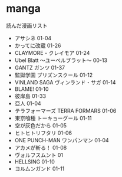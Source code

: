 manga
=====

読んだ漫画リスト

- アサシネ 01-04
- かってに改蔵 01-26
- CLAYMORE - クレイモア 01-24
- Ubel Blatt 〜ユーベルブラット〜 00-13
- GANTZ ガンツ 01-37
- 監獄学園 プリズンスクール 01-12
- VINLAND SAGA ヴィンランド・サガ 01-14
- BLAME! 01-10
- 彼岸島 01-33
- 亞人 01-04
- テラフォーマーズ TERRA FORMARS 01-06
- 東京喰種 トーキョーグール 01-11
- 空が灰色だから 01-05
- ヒトヒトリフタリ 01-06
- ONE PUNCH-MAN ワンパンマン 01-04
- アカメが斬る！ 01-08
- ヴォルフスムント 01
- HELLSING 01-10
- ヨルムンガンド 01-11

